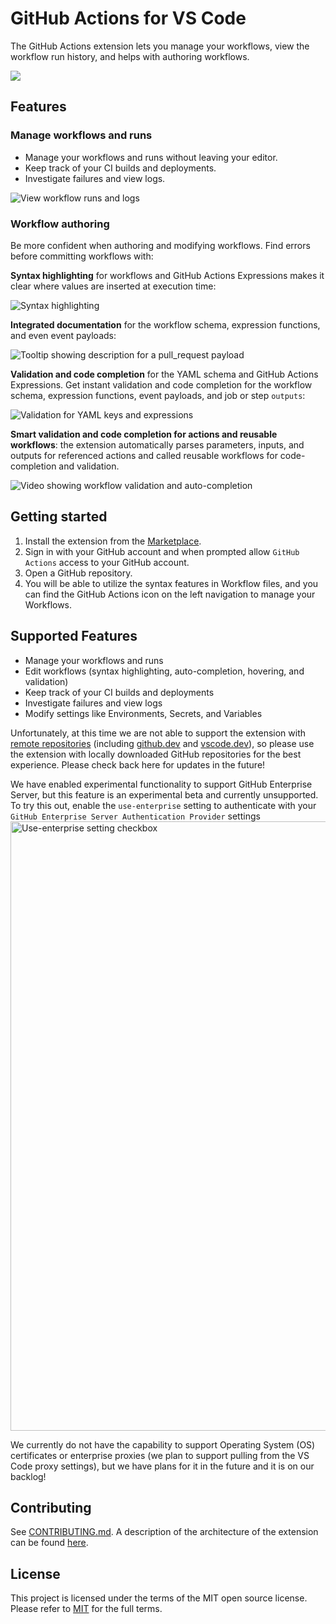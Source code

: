 # GitHub Actions for VS Code

The GitHub Actions extension lets you manage your workflows, view the workflow run history, and helps with authoring workflows.

![](https://github.com/github/vscode-github-actions/raw/HEAD/media/header.png)

## Features

### Manage workflows and runs

* Manage your workflows and runs without leaving your editor.
* Keep track of your CI builds and deployments.
* Investigate failures and view logs.

![View workflow runs and logs](https://github.com/github/vscode-github-actions/raw/HEAD/media/workflows.png)

### Workflow authoring

Be more confident when authoring and modifying workflows. Find errors before committing workflows with:

**Syntax highlighting** for workflows and GitHub Actions Expressions makes it clear where values are inserted at execution time:

![Syntax highlighting](https://github.com/github/vscode-github-actions/raw/HEAD/media/highlight.png)

**Integrated documentation** for the workflow schema, expression functions, and even event payloads:

![Tooltip showing description for a pull_request payload](https://github.com/github/vscode-github-actions/raw/HEAD/media/docs.png)

**Validation and code completion** for the YAML schema and GitHub Actions Expressions. Get instant validation and code completion for the workflow schema, expression functions, event payloads, and job or step `outputs`:

![Validation for YAML keys and expressions](https://github.com/github/vscode-github-actions/raw/HEAD/media/validation.png)

**Smart validation and code completion for actions and reusable workflows**: the extension automatically parses parameters, inputs, and outputs for referenced actions and called reusable workflows for code-completion and validation.

![Video showing workflow validation and auto-completion](https://github.com/github/vscode-github-actions/raw/HEAD/media/authoring.gif)

## Getting started

1. Install the extension from the [Marketplace](https://marketplace.visualstudio.com/items?itemName=github.vscode-github-actions).
1. Sign in with your GitHub account and when prompted allow `GitHub Actions` access to your GitHub account.
1. Open a GitHub repository.
1. You will be able to utilize the syntax features in Workflow files, and you can find the GitHub Actions icon on the left navigation to manage your Workflows.


## Supported Features

- Manage your workflows and runs 
- Edit workflows (syntax highlighting, auto-completion, hovering, and validation)
- Keep track of your CI builds and deployments
- Investigate failures and view logs
- Modify settings like Environments, Secrets, and Variables

Unfortunately, at this time we are not able to support the extension with [remote repositories](https://docs.github.com/en/get-started/getting-started-with-git/about-remote-repositories) (including [github.dev](https://github.dev/) and [vscode.dev](https://vscode.dev/)), so please use the extension with locally downloaded GitHub repositories for the best experience. Please check back here for updates in the future!

We have enabled experimental functionality to support GitHub Enterprise Server, but this feature is an experimental beta and currently unsupported. To try this out, enable the `use-enterprise` setting to authenticate with your `GitHub Enterprise Server Authentication Provider` settings
<img width="975" alt="Use-enterprise setting checkbox" src="https://github.com/github/vscode-github-actions/assets/34719884/be76adc6-64af-47ed-84d0-627786cc4eea">

We currently do not have the capability to support Operating System (OS) certificates or enterprise proxies (we plan to support pulling from the VS Code proxy settings), but we have plans for it in the future and it is on our backlog! 

## Contributing

See [CONTRIBUTING.md](https://github.com/github/vscode-github-actions/blob/HEAD/CONTRIBUTING.md). A description of the architecture of the extension can be found [here](https://github.com/github/vscode-github-actions/blob/HEAD/docs/project-architecture.md).

## License

This project is licensed under the terms of the MIT open source license. Please refer to [MIT](https://github.com/github/vscode-github-actions/blob/HEAD/LICENSE) for the full terms.
